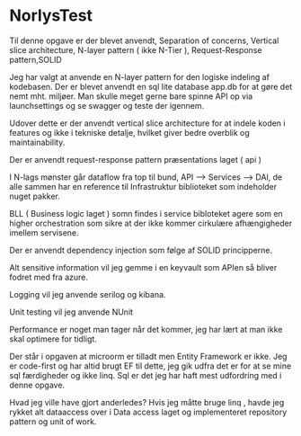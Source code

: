 # NorlysTest

Til denne opgave er der blevet anvendt, Separation of concerns, Vertical slice architecture, N-layer pattern ( ikke N-Tier ), Request-Response pattern,SOLID

Jeg har valgt at anvende en N-layer pattern for den logiske indeling af kodebasen. Der er blevet anvendt en sql lite database app.db for at gøre det nemt mht. miljøer. Man skulle meget gerne bare spinne API op via launchsettings og se swagger og teste der igennem.

Udover dette er der anvendt vertical slice architecture for at indele koden i features og ikke i tekniske detalje, hvilket giver bedre overblik og maintainability.

Der er anvendt request-response pattern præsentations laget ( api )

I N-lags mønster går dataflow fra top til bund,  API --> Services --> DAl, de alle sammen har en reference til Infrastruktur biblioteket som indeholder nuget pakker.

BLL ( Business logic laget ) somn findes i service bibloteket agere som en higher orchestration som sikre at der ikke kommer cirkulære afhængigheder imellem servisene.

Der er anvendt dependency injection som følge af SOLID principperne.

Alt sensitive information vil jeg gemme i en keyvault som APIen så bliver fodret med fra azure.

Logging vil jeg anvende serilog og kibana.

Unit testing vil jeg anvende NUnit

Performance er noget man tager når det kommer, jeg har lært at man ikke skal optimere for tidligt.

Der står i opgaven at microorm er tilladt men Entity Framework er ikke. Jeg er code-first og har altid brugt EF til dette, jeg gik udfra det er for at se mine sql færdigheder og ikke linq. Sql er det jeg har haft mest udfordring med i denne opgave.

Hvad jeg ville have gjort anderledes? Hvis jeg måtte bruge linq , havde jeg rykket alt dataaccess over i Data access laget og implementeret repository pattern og unit of work. 